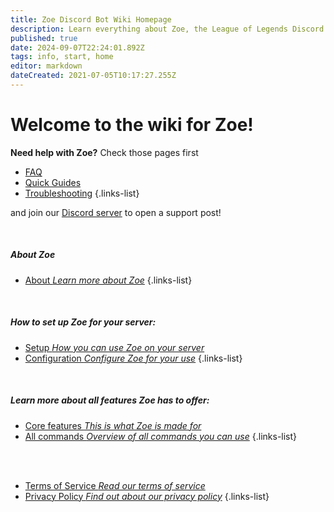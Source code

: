 ```yaml
---
title: Zoe Discord Bot Wiki Homepage
description: Learn everything about Zoe, the League of Legends Discord bot.
published: true
date: 2024-09-07T22:24:01.892Z
tags: info, start, home
editor: markdown
dateCreated: 2021-07-05T10:17:27.255Z
---
```


# Welcome to the wiki for Zoe!
**Need help with Zoe?** Check those pages first
- [FAQ](/en/faq)
- [Quick Guides](/en/Guides)
- [Troubleshooting](/en/troubleshooting) 
{.links-list}

and join our [Discord server](https://discord.gg/4Rxrzsxb7d) to open a support post!

<br>

##### About Zoe
- [<i class="mdi mdi-robot-excited-outline"></i> About *Learn more about Zoe*](/en/about)
{.links-list}

<br>

##### How to set up Zoe for your server:
- [<i class="mdi mdi-power"></i> Setup *How you can use Zoe on your server*](/en/setup)
- [<i class="mdi mdi-cog-outline"></i> Configuration *Configure Zoe for your use*](/en/Zoe-Configuration)
{.links-list}

<br>

##### Learn more about all features Zoe has to offer:
- [<i class="mdi mdi-diamond-stone"></i> Core features *This is what Zoe is made for*](/en/features)
- [<i class="mdi mdi-message-outline"></i> All commands *Overview of all commands you can use*](/en/commands)
{.links-list}

<br><br>

- [<i class="mdi mdi-shield-check-outline"></i> Terms of Service *Read our terms of service*](https://zoe-discord-bot.ch/terms-of-service.html)
- [<i class="mdi mdi-shield-lock-outline"></i> Privacy Policy *Find out about our privacy policy*](https://zoe-discord-bot.ch/privacy-policy.html)
{.links-list}
